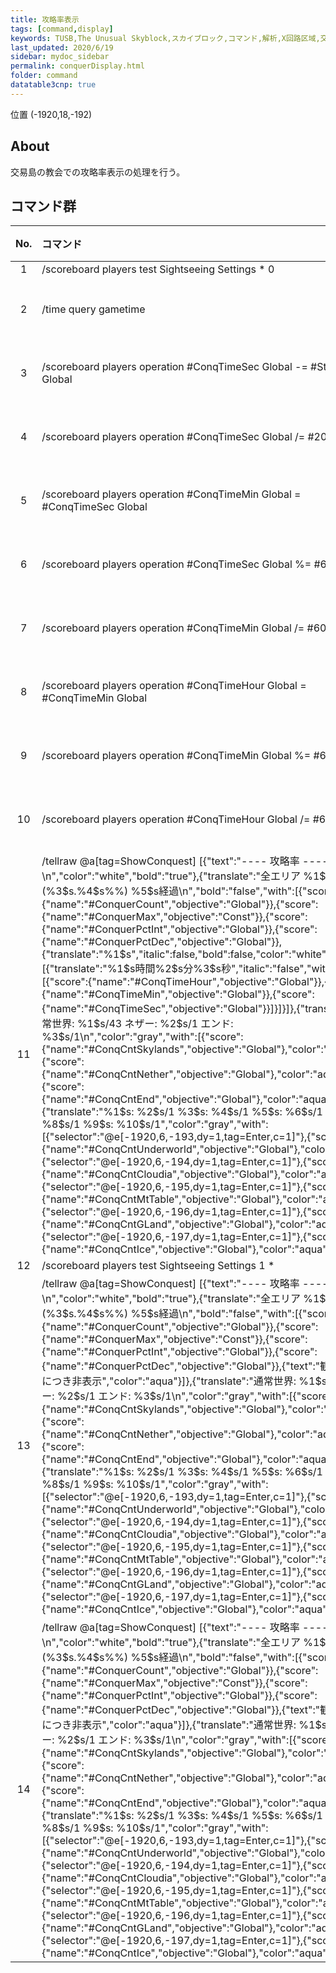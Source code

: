 ```yaml
---
title: 攻略率表示
tags: [command,display]
keywords: TUSB,The Unusual Skyblock,スカイブロック,コマンド,解析,X回路区域,交易島,攻略率
last_updated: 2020/6/19
sidebar: mydoc_sidebar
permalink: conquerDisplay.html
folder: command
datatable3cnp: true
---
```


<span class="label label-primary">位置 (-1920,18,-192)</span>

## About

交易島の教会での攻略率表示の処理を行う。

## コマンド群

<div class="datatable3cnp-begin"></div>

|No.|コマンド|状態|
|:-:|:-|:-|
|1|/scoreboard players test Sightseeing Settings * 0|
|2|/time query gametime|条件付き|
|3|/scoreboard players operation #ConqTimeSec Global -= #StartTime Global|条件付き|
|4|/scoreboard players operation #ConqTimeSec Global /= #20 Const|条件付き|
|5|/scoreboard players operation #ConqTimeMin Global = #ConqTimeSec Global|条件付き|
|6|/scoreboard players operation #ConqTimeSec Global %= #60 Const|条件付き|
|7|/scoreboard players operation #ConqTimeMin Global /= #60 Const|条件付き|
|8|/scoreboard players operation #ConqTimeHour Global = #ConqTimeMin Global|条件付き|
|9|/scoreboard players operation #ConqTimeMin Global %= #60 Const|条件付き|
|10|/scoreboard players operation #ConqTimeHour Global /= #60 Const|条件付き|
|11|/tellraw @a[tag=ShowConquest] [{"text":"---- 攻略率 ----\n","color":"white","bold":"true"},{"translate":"全エリア %1\$s/%2\$s (%3\$s.%4\$s%%)   %5\$s経過\n","bold":"false","with":[{"score":{"name":"#ConquerCount","objective":"Global"}},{"score":{"name":"#ConquerMax","objective":"Const"}},{"score":{"name":"#ConquerPctInt","objective":"Global"}},{"score":{"name":"#ConquerPctDec","objective":"Global"}},{"translate":"%1\$s","italic":false,"bold":false,"color":"white","with":[{"translate":"%1\$s時間%2\$s分%3\$s秒","italic":"false","with":[{"score":{"name":"#ConqTimeHour","objective":"Global"}},{"score":{"name":"#ConqTimeMin","objective":"Global"}},{"score":{"name":"#ConqTimeSec","objective":"Global"}}]}]}]},{"translate":"通常世界: %1\$s/43  ネザー: %2\$s/1  エンド: %3\$s/1\n","color":"gray","with":[{"score":{"name":"#ConqCntSkylands","objective":"Global"},"color":"aqua"},{"score":{"name":"#ConqCntNether","objective":"Global"},"color":"aqua"},{"score":{"name":"#ConqCntEnd","objective":"Global"},"color":"aqua"}]},{"translate":"%1\$s: %2\$s/1  %3\$s: %4\$s/1  %5\$s: %6\$s/1  %7\$s: %8\$s/1  %9\$s: %10\$s/1","color":"gray","with":[{"selector":"@e[-1920,6,-193,dy=1,tag=Enter,c=1]"},{"score":{"name":"#ConqCntUnderworld","objective":"Global"},"color":"aqua"},{"selector":"@e[-1920,6,-194,dy=1,tag=Enter,c=1]"},{"score":{"name":"#ConqCntCloudia","objective":"Global"},"color":"aqua"},{"selector":"@e[-1920,6,-195,dy=1,tag=Enter,c=1]"},{"score":{"name":"#ConqCntMtTable","objective":"Global"},"color":"aqua"},{"selector":"@e[-1920,6,-196,dy=1,tag=Enter,c=1]"},{"score":{"name":"#ConqCntGLand","objective":"Global"},"color":"aqua"},{"selector":"@e[-1920,6,-197,dy=1,tag=Enter,c=1]"},{"score":{"name":"#ConqCntIce","objective":"Global"},"color":"aqua"}]}]|条件付き|
|12|/scoreboard players test Sightseeing Settings 1 *|
|13|/tellraw @a[tag=ShowConquest] [{"text":"---- 攻略率 ----\n","color":"white","bold":"true"},{"translate":"全エリア %1\$s/%2\$s (%3\$s.%4\$s%%)   %5\$s経過\n","bold":"false","with":[{"score":{"name":"#ConquerCount","objective":"Global"}},{"score":{"name":"#ConquerMax","objective":"Const"}},{"score":{"name":"#ConquerPctInt","objective":"Global"}},{"score":{"name":"#ConquerPctDec","objective":"Global"}},{"text":"観光モードにつき非表示","color":"aqua"}]},{"translate":"通常世界: %1\$s/43  ネザー: %2\$s/1  エンド: %3\$s/1\n","color":"gray","with":[{"score":{"name":"#ConqCntSkylands","objective":"Global"},"color":"aqua"},{"score":{"name":"#ConqCntNether","objective":"Global"},"color":"aqua"},{"score":{"name":"#ConqCntEnd","objective":"Global"},"color":"aqua"}]},{"translate":"%1\$s: %2\$s/1  %3\$s: %4\$s/1  %5\$s: %6\$s/1  %7\$s: %8\$s/1  %9\$s: %10\$s/1","color":"gray","with":[{"selector":"@e[-1920,6,-193,dy=1,tag=Enter,c=1]"},{"score":{"name":"#ConqCntUnderworld","objective":"Global"},"color":"aqua"},{"selector":"@e[-1920,6,-194,dy=1,tag=Enter,c=1]"},{"score":{"name":"#ConqCntCloudia","objective":"Global"},"color":"aqua"},{"selector":"@e[-1920,6,-195,dy=1,tag=Enter,c=1]"},{"score":{"name":"#ConqCntMtTable","objective":"Global"},"color":"aqua"},{"selector":"@e[-1920,6,-196,dy=1,tag=Enter,c=1]"},{"score":{"name":"#ConqCntGLand","objective":"Global"},"color":"aqua"},{"selector":"@e[-1920,6,-197,dy=1,tag=Enter,c=1]"},{"score":{"name":"#ConqCntIce","objective":"Global"},"color":"aqua"}]}]|条件付き|
|14|/tellraw @a[tag=ShowConquest] [{"text":"---- 攻略率 ----\n","color":"white","bold":"true"},{"translate":"全エリア %1\$s/%2\$s (%3\$s.%4\$s%%)   %5\$s経過\n","bold":"false","with":[{"score":{"name":"#ConquerCount","objective":"Global"}},{"score":{"name":"#ConquerMax","objective":"Const"}},{"score":{"name":"#ConquerPctInt","objective":"Global"}},{"score":{"name":"#ConquerPctDec","objective":"Global"}},{"text":"観光モードにつき非表示","color":"aqua"}]},{"translate":"通常世界: %1\$s/43  ネザー: %2\$s/1  エンド: %3\$s/1\n","color":"gray","with":[{"score":{"name":"#ConqCntSkylands","objective":"Global"},"color":"aqua"},{"score":{"name":"#ConqCntNether","objective":"Global"},"color":"aqua"},{"score":{"name":"#ConqCntEnd","objective":"Global"},"color":"aqua"}]},{"translate":"%1\$s: %2\$s/1  %3\$s: %4\$s/1  %5\$s: %6\$s/1  %7\$s: %8\$s/1  %9\$s: %10\$s/1","color":"gray","with":[{"selector":"@e[-1920,6,-193,dy=1,tag=Enter,c=1]"},{"score":{"name":"#ConqCntUnderworld","objective":"Global"},"color":"aqua"},{"selector":"@e[-1920,6,-194,dy=1,tag=Enter,c=1]"},{"score":{"name":"#ConqCntCloudia","objective":"Global"},"color":"aqua"},{"selector":"@e[-1920,6,-195,dy=1,tag=Enter,c=1]"},{"score":{"name":"#ConqCntMtTable","objective":"Global"},"color":"aqua"},{"selector":"@e[-1920,6,-196,dy=1,tag=Enter,c=1]"},{"score":{"name":"#ConqCntGLand","objective":"Global"},"color":"aqua"},{"selector":"@e[-1920,6,-197,dy=1,tag=Enter,c=1]"},{"score":{"name":"#ConqCntIce","objective":"Global"},"color":"aqua"}]}]|

<div class="datatable3cnp-end"></div>
